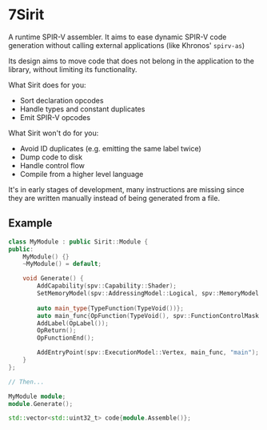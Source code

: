7Sirit
=====
A runtime SPIR-V assembler. It aims to ease dynamic SPIR-V code generation
without calling external applications (like Khronos' `spirv-as`)  

Its design aims to move code that does not belong in the application to the
library, without limiting its functionality.

What Sirit does for you:
* Sort declaration opcodes
* Handle types and constant duplicates
* Emit SPIR-V opcodes  

What Sirit won't do for you:
* Avoid ID duplicates (e.g. emitting the same label twice)
* Dump code to disk
* Handle control flow
* Compile from a higher level language
  
  
It's in early stages of development, many instructions are missing since
they are written manually instead of being generated from a file.

Example
-------

```cpp
class MyModule : public Sirit::Module {
public:
    MyModule() {}
    ~MyModule() = default;

    void Generate() {
        AddCapability(spv::Capability::Shader);
        SetMemoryModel(spv::AddressingModel::Logical, spv::MemoryModel::GLSL450);
        
        auto main_type{TypeFunction(TypeVoid())};
        auto main_func{OpFunction(TypeVoid(), spv::FunctionControlMask::MaskNone, main_type)};
        AddLabel(OpLabel());
        OpReturn();
        OpFunctionEnd();

        AddEntryPoint(spv::ExecutionModel::Vertex, main_func, "main");
    }
};

// Then...

MyModule module;
module.Generate();

std::vector<std::uint32_t> code{module.Assemble()};
```

